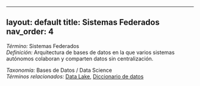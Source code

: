 
---
layout: default
title: Sistemas Federados
nav_order: 4
---

*Término:* Sistemas Federados  
*Definición:* Arquitectura de bases de datos en la que varios sistemas autónomos colaboran y comparten datos sin centralización.

*Taxonomía:* Bases de Datos / Data Science  
*Términos relacionados:* [Data Lake](https://maleniski.github.io/diccionario-angl-tec-mx/docs/alfabeticamente/D/data-lake/), [Diccionario de datos](https://maleniski.github.io/diccionario-angl-tec-mx/docs/alfabeticamente/D/diccionario-de-datos/)
